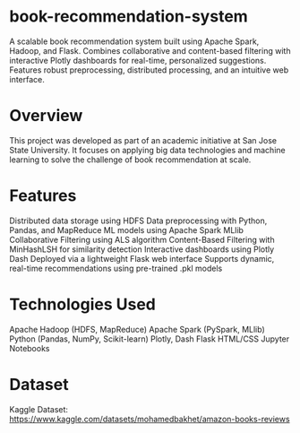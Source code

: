 # book-recommendation-system
A scalable book recommendation system built using Apache Spark, Hadoop, and Flask. Combines collaborative and content-based filtering with interactive Plotly dashboards for real-time, personalized suggestions. Features robust preprocessing, distributed processing, and an intuitive web interface.


# Overview
This project was developed as part of an academic initiative at San Jose State University. It focuses on applying big data technologies and machine learning to solve the challenge of book recommendation at scale.

# Features
  Distributed data storage using HDFS
  Data preprocessing with Python, Pandas, and MapReduce
  ML models using Apache Spark MLlib
  Collaborative Filtering using ALS algorithm
  Content-Based Filtering with MinHashLSH for similarity detection
  Interactive dashboards using Plotly Dash
  Deployed via a lightweight Flask web interface
  Supports dynamic, real-time recommendations using pre-trained .pkl models

# Technologies Used
  Apache Hadoop (HDFS, MapReduce)
  Apache Spark (PySpark, MLlib)
  Python (Pandas, NumPy, Scikit-learn)
  Plotly, Dash
  Flask
  HTML/CSS
  Jupyter Notebooks

# Dataset
Kaggle Dataset: https://www.kaggle.com/datasets/mohamedbakhet/amazon-books-reviews
